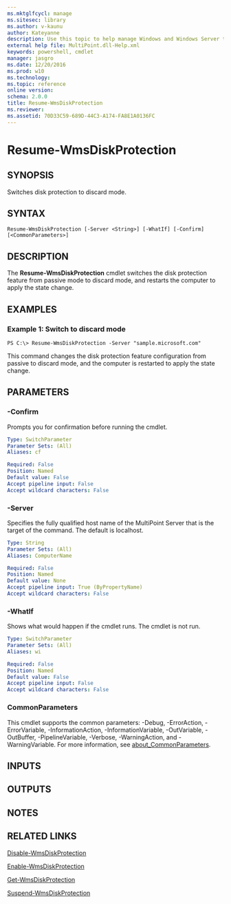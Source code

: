 ```yaml
---
ms.mktglfcycl: manage
ms.sitesec: library
ms.author: v-kaunu
author: Kateyanne
description: Use this topic to help manage Windows and Windows Server technologies with Windows PowerShell.
external help file: MultiPoint.dll-Help.xml
keywords: powershell, cmdlet
manager: jasgro
ms.date: 12/20/2016
ms.prod: w10
ms.technology: 
ms.topic: reference
online version: 
schema: 2.0.0
title: Resume-WmsDiskProtection
ms.reviewer:
ms.assetid: 70D33C59-689D-44C3-A174-FA8E1A0136FC
---
```


# Resume-WmsDiskProtection

## SYNOPSIS
Switches disk protection to discard mode.

## SYNTAX

```
Resume-WmsDiskProtection [-Server <String>] [-WhatIf] [-Confirm] [<CommonParameters>]
```

## DESCRIPTION
The **Resume-WmsDiskProtection** cmdlet switches the disk protection feature from passive mode to discard mode, and restarts the computer to apply the state change.

## EXAMPLES

### Example 1: Switch to discard mode
```
PS C:\> Resume-WmsDiskProtection -Server "sample.microsoft.com"
```

This command changes the disk protection feature configuration from passive to discard mode, and the computer is restarted to apply the state change.

## PARAMETERS

### -Confirm
Prompts you for confirmation before running the cmdlet.

```yaml
Type: SwitchParameter
Parameter Sets: (All)
Aliases: cf

Required: False
Position: Named
Default value: False
Accept pipeline input: False
Accept wildcard characters: False
```

### -Server
Specifies the fully qualified host name of the MultiPoint Server that is the target of the command.
The default is localhost.

```yaml
Type: String
Parameter Sets: (All)
Aliases: ComputerName

Required: False
Position: Named
Default value: None
Accept pipeline input: True (ByPropertyName)
Accept wildcard characters: False
```

### -WhatIf
Shows what would happen if the cmdlet runs.
The cmdlet is not run.

```yaml
Type: SwitchParameter
Parameter Sets: (All)
Aliases: wi

Required: False
Position: Named
Default value: False
Accept pipeline input: False
Accept wildcard characters: False
```

### CommonParameters
This cmdlet supports the common parameters: -Debug, -ErrorAction, -ErrorVariable, -InformationAction, -InformationVariable, -OutVariable, -OutBuffer, -PipelineVariable, -Verbose, -WarningAction, and -WarningVariable. For more information, see [about_CommonParameters](http://go.microsoft.com/fwlink/?LinkID=113216).

## INPUTS

## OUTPUTS

## NOTES

## RELATED LINKS

[Disable-WmsDiskProtection](./Disable-WmsDiskProtection.md)

[Enable-WmsDiskProtection](./Enable-WmsDiskProtection.md)

[Get-WmsDiskProtection](./Get-WmsDiskProtection.md)

[Suspend-WmsDiskProtection](./Suspend-WmsDiskProtection.md)

